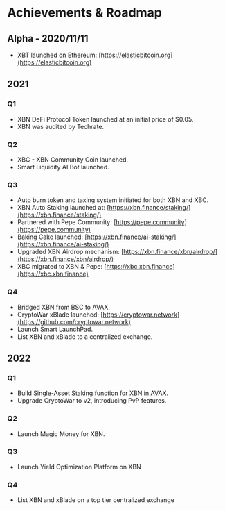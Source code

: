 # Achievements & Roadmap

## Alpha - 2020/11/11

* XBT launched on Ethereum: [https://elasticbitcoin.org](https://elasticbitcoin.org)

## 2021

### Q1

* XBN DeFi Protocol Token launched at an initial price of $0.05.
* XBN was audited by Techrate.

### Q2&#x20;

* XBC - XBN Community Coin launched.
* Smart Liquidity AI Bot launched.

### Q3

* Auto burn token and taxing system initiated for both XBN and XBC.
* XBN Auto Staking launched at: [https://xbn.finance/staking/](https://xbn.finance/staking/)
* Partnered with Pepe Community: [https://pepe.community](https://pepe.community)
* Baking Cake launched: [https://xbn.finance/ai-staking/](https://xbn.finance/ai-staking/)
* Upgraded XBN Airdrop mechanism: [https://xbn.finance/xbn/airdrop/](https://xbn.finance/xbn/airdrop/)
* XBC migrated to XBN & Pepe: [https://xbc.xbn.finance](https://xbc.xbn.finance)

### Q4

* Bridged XBN from BSC to AVAX.
* CryptoWar xBlade launched: [https://cryptowar.network](https://github.com/cryptowar.network)
* Launch Smart LaunchPad.
* List XBN and xBlade to a centralized exchange.

## 2022

### Q1

* Build Single-Asset Staking function for XBN in AVAX.
* Upgrade CryptoWar to v2, introducing PvP features.

### Q2

* Launch Magic Money for XBN.

### Q3

* Launch Yield Optimization Platform on XBN

### Q4&#x20;

* List XBN and xBlade on a top tier centralized exchange
